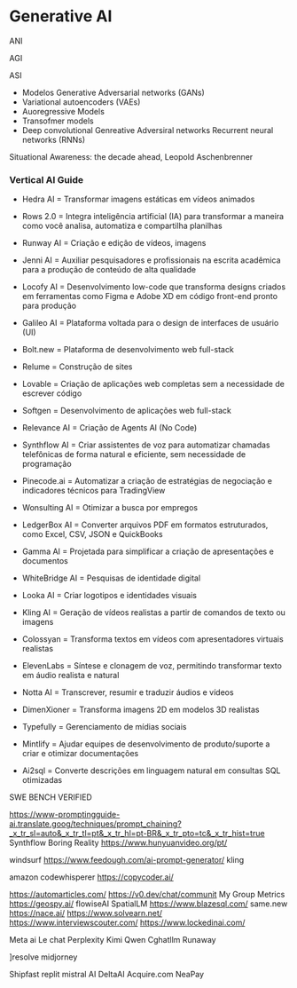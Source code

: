 # Generative AI
ANI

AGI

ASI

- Modelos Generative Adversarial networks (GANs)
- Variational autoencoders (VAEs)
- Auoregressive Models
- Transofmer models
- Deep convolutional Genreative Adversiral networks
Recurrent neural networks (RNNs)

Situational Awareness: the decade ahead, Leopold Aschenbrenner

### Vertical AI Guide

- Hedra AI = Transformar imagens estáticas em vídeos animados

- Rows 2.0 = Integra inteligência artificial (IA) para transformar a maneira como você analisa, automatiza e compartilha planilhas

- Runway AI = Criação e edição de vídeos, imagens

- Jenni AI = Auxiliar pesquisadores e profissionais na escrita acadêmica para a produção de conteúdo de alta qualidade
  
- Locofy AI = Desenvolvimento low-code que transforma designs criados em ferramentas como Figma e Adobe XD em código front-end pronto para produção
  
- Galileo AI = Plataforma voltada para o design de interfaces de usuário (UI)

- Bolt.new = Plataforma de desenvolvimento web full-stack

- Relume = Construção de sites
  
- Lovable = Criação de aplicações web completas sem a necessidade de escrever código

- Softgen = Desenvolvimento de aplicações web full-stack

- Relevance AI = Criação de Agents AI (No Code)

- Synthflow AI = Criar assistentes de voz para automatizar chamadas telefônicas de forma natural e eficiente, sem necessidade de programação

- Pinecode.ai = Automatizar a criação de estratégias de negociação e indicadores técnicos para TradingView

- Wonsulting AI = Otimizar a busca por empregos

- LedgerBox AI = Converter arquivos PDF em formatos estruturados, como Excel, CSV, JSON e QuickBooks

- Gamma AI = Projetada para simplificar a criação de apresentações e documentos

- WhiteBridge AI = Pesquisas de identidade digital 

- Looka AI = Criar logotipos e identidades visuais

- Kling AI = Geração de vídeos realistas a partir de comandos de texto ou imagens

- Colossyan = Transforma textos em vídeos com apresentadores virtuais realistas

- ElevenLabs = Síntese e clonagem de voz, permitindo transformar texto em áudio realista e natural

- Notta AI = Transcrever, resumir e traduzir áudios e vídeos

- DimenXioner = Transforma imagens 2D em modelos 3D realistas

- Typefully = Gerenciamento de mídias sociais

- Mintlify = Ajudar equipes de desenvolvimento de produto/suporte a criar e otimizar documentações

- Ai2sql = Converte descrições em linguagem natural em consultas SQL otimizadas

SWE BENCH VERIFIED

https://www-promptingguide-ai.translate.goog/techniques/prompt_chaining?_x_tr_sl=auto&_x_tr_tl=pt&_x_tr_hl=pt-BR&_x_tr_pto=tc&_x_tr_hist=true
Synthflow
Boring Reality
https://www.hunyuanvideo.org/pt/


windsurf
https://www.feedough.com/ai-prompt-generator/
kling

amazon codewhisperer
https://copycoder.ai/

https://automarticles.com/
https://v0.dev/chat/communit
My Group Metrics
https://geospy.ai/
flowiseAI
SpatialLM
https://www.blazesql.com/
same.new
https://nace.ai/
https://www.solvearn.net/
https://www.interviewscouter.com/
https://www.lockedinai.com/


Meta ai
Le chat
Perplexity
Kimi
Qwen
Cghatllm
Runaway



]resolve
midjorney


Shipfast
replit
mistral AI
DeltaAI
Acquire.com
NeaPay

